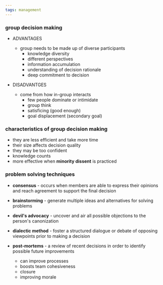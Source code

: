 ```yaml
---
tags: management
---
```


### group decision making

- ADVANTAGES
	- group needs to be made up of diverse participants
		- knowledge diversity
		- different perspectives
		- information accumulation
		- understanding of decision rationale
		- deep commitment to decision

- DISADVANTGES
	- come from how in-group interacts
		- few people dominate or intimidate
		- group think
		- satisficing (good enough)
		- goal displacement (secondary goal)

### characteristics of group decision making
- they are less efficient and take more time
- their size affects decision quality
- they may be too confident
- knowledge counts
- more effective when **minority dissent** is practiced

### problem solving techniques
- **consensus** - occurs when members are able to express their opinions and reach agreement to support the final decision

- **brainstorming** - generate multiple ideas and alternatives for solving problems

- **devil's advocacy** - uncover and air all possible objections to the person's canonization

- **dialectic method** - foster a structured dialogue or debate of opposing viewpoints prior to making a decision

- **post-mortems** - a review of recent decisions in order to identify  possible future improvements

	- can improve processes
	- boosts team cohesiveness
	- closure
	- improving morale
